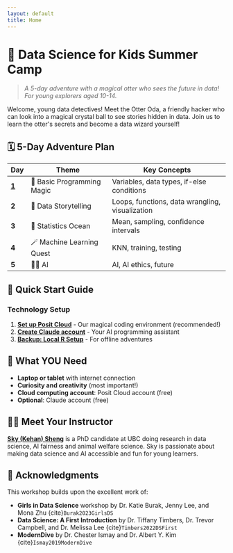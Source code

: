 ```yaml
---
layout: default
title: Home
---
```


# 🌟 Data Science for Kids Summer Camp

> *A 5-day adventure with a magical otter who sees the future in data! For young explorers aged 10-14.*

Welcome, young data detectives! Meet the Otter Oda, a friendly hacker who can look into a magical crystal ball to see stories hidden in data. Join us to learn the otter's secrets and become a data wizard yourself!

## 🗓️ 5-Day Adventure Plan

| Day | Theme | Key Concepts |
|-----|-------|--------------|
| **[1](day01/README.md)** | 🏰 Basic Programming Magic | Variables, data types, if-else conditions |
| **2** | 🎨 Data Storytelling | Loops, functions, data wrangling, visualization |
| **3** | 🌊 Statistics Ocean | Mean, sampling, confidence intervals |
| **4** | 🪄 Machine Learning Quest | KNN, training, testing |
| **5** | 🧙‍♀️ AI | AI, AI ethics, future |

## 🚀 Quick Start Guide

### Technology Setup

1. **[Set up Posit Cloud](setup/posit-cloud-setup.md)** - Our magical coding environment (recommended!)
2. **[Create Claude account](setup/claude-setup.md)** - Your AI programming assistant
3. **[Backup: Local R Setup](setup/local-rstudio-setup.md)** - For offline adventures

## 🎒 What YOU Need

- **Laptop or tablet** with internet connection
- **Curiosity and creativity** (most important!)
- **Cloud computing account**: Posit Cloud account (free)
- **Optional**: Claude account (free)

## 👩‍🏫 Meet Your Instructor

[**Sky (Kehan) Sheng**](http://www.skysheng.io/) is a PhD candidate at UBC doing research in data science, AI fairness and animal welfare science. Sky is passionate about making data science and AI accessible and fun for young learners.

## 🙏 Acknowledgments

This workshop builds upon the excellent work of:
- **Girls in Data Science** workshop by Dr. Katie Burak, Jenny Lee, and Mona Zhu {cite}`Burak2023GirlsDS`
- **Data Science: A First Introduction** by Dr. Tiffany Timbers, Dr. Trevor Campbell, and Dr. Melissa Lee {cite}`Timbers2022DSFirst`
- **ModernDive** by Dr. Chester Ismay and Dr. Albert Y. Kim {cite}`Ismay2019ModernDive`
